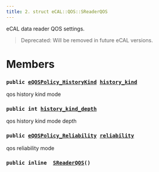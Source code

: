 ```yaml
---
title: 2. struct eCAL::QOS::SReaderQOS
---
```


eCAL data reader QOS settings.

> Deprecated: Will be removed in future eCAL versions.

# Members

### `public `[`eQOSPolicy_HistoryKind`](src/content/docs/doxygen/md/zapi-eQOSPolicy_HistoryKind.md#d8/d58/ecal__qos_8h_1a0da8b6f992aeac2e25089144fd27da24)` `[`history_kind`](#dd/d67/structeCAL_1_1QOS_1_1SReaderQOS_1a0ad4d843dbee96f7aec1431bcee36775) 

qos history kind mode

### `public int `[`history_kind_depth`](#dd/d67/structeCAL_1_1QOS_1_1SReaderQOS_1a86469b60d3c6104bd4175f752617b414) 

qos history kind mode depth

### `public `[`eQOSPolicy_Reliability`](src/content/docs/doxygen/md/zapi-eQOSPolicy_Reliability.md#d8/d58/ecal__qos_8h_1afc19a9113f5036d91321f5ba6b4e4803)` `[`reliability`](#dd/d67/structeCAL_1_1QOS_1_1SReaderQOS_1ae1544a3a840c2666af0f5dfef1c7f6ac) 

qos reliability mode

### `public inline  `[`SReaderQOS`](#dd/d67/structeCAL_1_1QOS_1_1SReaderQOS_1ab8c058e87ac98faba654fc7728e5628b)`()` 

